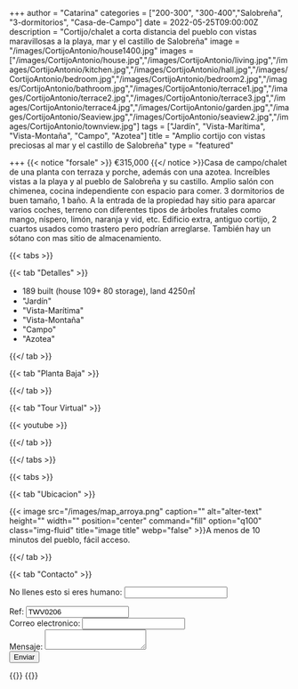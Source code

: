 +++
author = "Catarina"
categories = ["200-300", "300-400","Salobreña", "3-dormitorios", "Casa-de-Campo"]
date = 2022-05-25T09:00:00Z
description = "Cortijo/chalet a corta distancia del pueblo con vistas maravillosas a la playa, mar y el castillo de Salobreña"
image = "/images/CortijoAntonio/house1400.jpg"
images = ["/images/CortijoAntonio/house.jpg","/images/CortijoAntonio/living.jpg","/images/CortijoAntonio/kitchen.jpg","/images/CortijoAntonio/hall.jpg","/images/CortijoAntonio/bedroom.jpg","/images/CortijoAntonio/bedroom2.jpg","/images/CortijoAntonio/bathroom.jpg","/images/CortijoAntonio/terrace1.jpg","/images/CortijoAntonio/terrace2.jpg","/images/CortijoAntonio/terrace3.jpg","/images/CortijoAntonio/terrace4.jpg","/images/CortijoAntonio/garden.jpg","/images/CortijoAntonio/Seaview.jpg","/images/CortijoAntonio/seaview2.jpg","/images/CortijoAntonio/townview.jpg"]
tags = ["Jardín", "Vista-Marítima", "Vista-Montaña", "Campo", "Azotea"]
title = "Amplio cortijo con vistas preciosas al mar y el castillo de Salobreña"
type = "featured"

+++
{{< notice "forsale" >}}
€315,000
{{</ notice >}}Casa de campo/chalet de una planta con terraza y porche, además con una azotea. Increíbles vistas a la playa y al pueblo de Salobreña y su castillo.
Amplio salón con chimenea, cocina independiente con espacio para comer. 
3 dormitorios de buen tamaño, 1 baño.
A la entrada de la propiedad hay sitio para aparcar varios coches, terreno con diferentes tipos de árboles frutales como mango, níspero, limón, naranja y vid, etc.
Edificio extra, antiguo cortijo, 2 cuartos usados como trastero pero podrían arreglarse. También hay un sótano con mas sitio de almacenamiento.

{{< tabs >}}

{{< tab "Detalles" >}}

* 189 built (house 109+ 80 storage), land 4250&#x33A1;
* "Jardín"
* "Vista-Marítima"
* "Vista-Montaña"
* "Campo"
* "Azotea"

{{</ tab >}}

{{< tab "Planta Baja" >}}

{{</ tab >}}

{{< tab "Tour Virtual" >}}

{{< youtube  >}}

{{</ tab >}}

{{</ tabs >}}

{{< tabs >}}

{{< tab "Ubicacion" >}}

{{< image src="/images/map_arroya.png" caption="" alt="alter-text" height="" width="" position="center" command="fill" option="q100" class="img-fluid" title="image title" webp="false" >}}A menos de 10 minutos del pueblo, fácil acceso.  


{{</ tab >}}

{{< tab "Contacto" >}}
<form name="propertyContact" method="POST" netlify-honeypot="bot-field" data-netlify="true">
<div class="form-group">
<p class="d-none"><label>No llenes esto si eres humano: <input name="bot-field" /></label></p>
</div>
<div class="form-group">
<label>Ref: <input name="property-ref" class="form-control" value="TWV0206" readonly/></label>
</div>
<div class="form-group">
<label>Correo electronico: <input type="text" class="form-control" name="email" /></label>
</div>
<div class="form-group">
<label>Mensaje: </label> <textarea name="message" class="form-control"></textarea>
</div>
<button type="submit" class="btn btn-primary">Enviar</button>
</form>
{{</ tab >}}
{{</ tabs >}}

